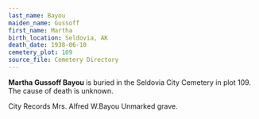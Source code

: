 ```yaml
---
last_name: Bayou
maiden_name: Gussoff
first_name: Martha
birth_location: Seldovia, AK
death_date: 1938-06-10
cemetery_plot: 109
source_file: Cemetery Directory
---
```

**Martha Gussoff  Bayou** is buried in the Seldovia City Cemetery in plot 109.  The cause of death is unknown.

City Records
Mrs. Alfred W.Bayou
Unmarked grave.
